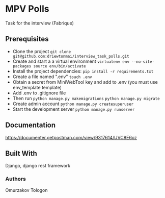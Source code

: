# MPV Polls

Task for the interview (Fabrique)

## Prerequisites

* Clone the project
`git clone git@github.com:driewtonmai/interview_task_polls.git`
* Create and start a a virtual environment
`virtualenv env --no-site-packages
source env/bin/activate`
* Install the project dependencies:
`pip install -r requirements.txt`
* Create a file named ".env"
`touch .env`
* Obtain a secret from MiniWebTool key and add to .env (you must use env_template template)
* Add .env to .gitignore file
* Then run
`python manage.py makemigrations`
`python manage.py migrate`
* Create admin account
`python manage.py createsuperuser`
* Start the development server
`python manage.py runserver`

## Documentation

https://documenter.getpostman.com/view/9317614/UVC8E6oz

## Built With

Django, django rest framework

### Authors

Omurzakov Tologon
